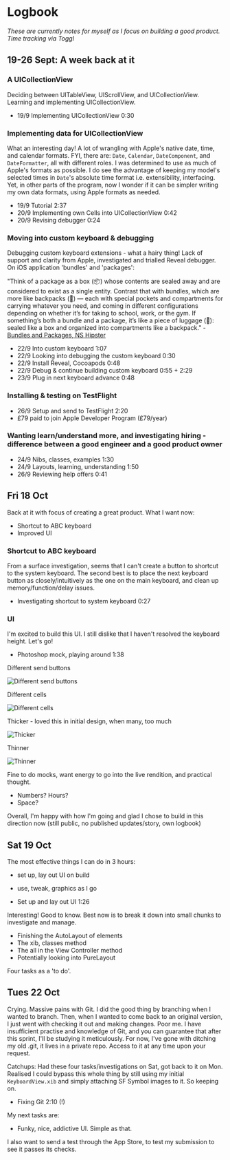 # Logbook

*These are currently notes for myself as I focus on building a good product.*
*Time tracking via Toggl*

## 19-26 Sept: A week back at it

### A UICollectionView

Deciding between UITableView, UIScrollView, and UICollectionView. Learning and implementing UICollectionView.

- 19/9 Implementing UICollectionView 0:30

### Implementing data for UICollectionView 

What an interesting day! A lot of wrangling with Apple's native date, time, and calendar formats. FYI, there are: `Date`, `Calendar`,  `DateComponent`, and `DateFormatter`, all with  different roles. I was determined to use as much of Apple's formats as possible. I do see the advantage of keeping my model's selected times in `Date`'s absolute time format i.e. extensibility, interfacing. Yet, in other parts of the program, now I wonder if it can be simpler writing my own data formats, using Apple formats as needed.

- 19/9 Tutorial 2:37
- 20/9 Implementing own Cells into UICollectionView 0:42
- 20/9 Revising debugger 0:24

### Moving into custom keyboard & debugging

Debugging custom keyboard extensions - what a hairy thing! Lack of support and clarity from Apple, investigated and trialled Reveal debugger. On iOS application 'bundles' and 'packages':

"Think of a package as a box (📦) whose contents are sealed away and are considered to exist as a single entity. Contrast that with bundles, which are more like backpacks (🎒) — each with special pockets and compartments for carrying whatever you need, and coming in different configurations depending on whether it’s for taking to school, work, or the gym. If something’s both a bundle and a package, it’s like a piece of luggage (🧳): sealed like a box and organized into compartments like a backpack." - [Bundles and Packages, NS Hipster](https://nshipster.com/bundles-and-packages/)

- 22/9 Into custom keyboard 1:07
- 22/9 Looking into debugging the custom keyboard 0:30
- 22/9 Install Reveal, Cocoapods 0:48
- 22/9 Debug & continue building custom keyboard 0:55 + 2:29
- 23/9 Plug in next keyboard advance 0:48

### Installing & testing on TestFlight

- 26/9 Setup and send to TestFlight 2:20
- £79 paid to join Apple Developer Program (£79/year)

### Wanting learn/understand more, and investigating hiring - difference between a good engineer and a good product owner

- 24/9 Nibs, classes, examples 1:30
- 24/9 Layouts, learning, understanding 1:50
- 26/9 Reviewing help offers 0:41

## Fri 18 Oct

Back at it with focus of creating a great product. What I want now:
- Shortcut to ABC keyboard
- Improved UI

### Shortcut to ABC keyboard

From a surface investigation, seems that I can't create a button to shortcut to the system keyboard. The second best is to place the next keyboard button as closely/intuitively as the one on the main keyboard, and clean up memory/function/delay issues.

- Investigating shortcut to system keyboard 0:27

### UI

I'm excited to build this UI. I still dislike that I haven't resolved the keyboard height. Let's go!

- Photoshop mock, playing around 1:38

Different send buttons

![Different send buttons](images/18oct/different-send-buttons.png)

Different cells

![Different cells](images/18oct/different-cells.png)

Thicker - loved this in initial design, when many, too much

![Thicker](images/18oct/thicker.png)

Thinner

![Thinner](images/18oct/thinner.png)

Fine to do mocks, want energy to go into the live rendition, and practical thought.
- Numbers? Hours?
- Space?

Overall, I'm happy with how I'm going and glad I chose to build in this direction now (still public, no published updates/story, own logbook)

## Sat 19 Oct

The most effective things I can do in 3 hours:
- set up, lay out UI on build
- use, tweak, graphics as I go


- Set up and lay out UI 1:26

Interesting! Good to know. Best now is to break it down into small chunks to investigate and manage.

- Finishing the AutoLayout of elements
- The xib, classes method
- The all in the View Controller method
- Potentially looking into PureLayout

Four tasks as a 'to do'.

## Tues 22 Oct

Crying. Massive pains with Git. I did the good thing by branching when I wanted to branch. Then, when I wanted to come back to an original version, I just went with checking it out and making changes. Poor me. I have insufficient practise and knowledge of Git, and you can guarantee that after this sprint, I'll be studying it meticulously. For now, I've gone with ditching my old .git, it lives in a private repo. Access to it at any time upon your request.

Catchups: Had these four tasks/investigations on Sat, got back to it on Mon. Realised I could bypass this whole thing by still using my initial `KeyboardView.xib` and simply attaching SF Symbol images to it. So keeping on.

- Fixing Git 2:10 (!)

My next tasks are:
- Funky, nice, addictive UI. Simple as that.

I also want to send a test through the App Store, to test my submission to see it passes its checks.
